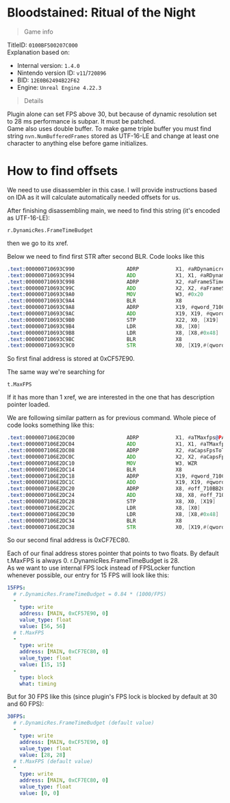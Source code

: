 # Bloodstained: Ritual of the Night

> Game info

TitleID: `0100BF500207C000`<br>
Explanation based on:
- Internal version: `1.4.0`
- Nintendo version ID: `v11`/`720896`
- BID: `12E0B62494B22F62`
- Engine: `Unreal Engine 4.22.3`

> Details

Plugin alone can set FPS above 30, but because of dynamic resolution set to 28 ms performance is subpar. It must be patched.<br>
Game also uses double buffer. To make game triple buffer you must find string `nvn.NumBufferedFrames` stored as UTF-16-LE and change at least one character to anything else before game initializes.

# How to find offsets

We need to use disassembler in this case. I will provide instructions based on IDA as it will calculate automatically needed offsets for us.

After finishing disassembling main, we need to find this string (it's encoded as UTF-16-LE):
```
r.DynamicRes.FrameTimeBudget
```

then we go to its xref.

Below we need to find first STR after second BLR. Code looks like this
```asm
.text:000000710693C990                 ADRP            X1, #aRDynamicresFra@PAGE ; "r.DynamicRes.FrameTimeBudget"
.text:000000710693C994                 ADD             X1, X1, #aRDynamicresFra@PAGEOFF ; "r.DynamicRes.FrameTimeBudget"
.text:000000710693C998                 ADRP            X2, #aFrameSTimeBudg@PAGE ; "Frame's time budget in milliseconds."
.text:000000710693C99C                 ADD             X2, X2, #aFrameSTimeBudg@PAGEOFF ; "Frame's time budget in milliseconds."
.text:000000710693C9A0                 MOV             W3, #0x20
.text:000000710693C9A4                 BLR             X8
.text:000000710693C9A8                 ADRP            X19, #qword_710CF57E80@PAGE
.text:000000710693C9AC                 ADD             X19, X19, #qword_710CF57E80@PAGEOFF
.text:000000710693C9B0                 STP             X22, X0, [X19]
.text:000000710693C9B4                 LDR             X8, [X0]
.text:000000710693C9B8                 LDR             X8, [X8,#0x48]
.text:000000710693C9BC                 BLR             X8
.text:000000710693C9C0                 STR             X0, [X19,#(qword_710CF57E90 - 0x710CF57E80)]
```

So first final address is stored at 0xCF57E90.

The same way we're searching for 
```
t.MaxFPS
```
If it has more than 1 xref, we are interested in the one that has description pointer loaded.

We are following similar pattern as for previous command. Whole piece of code looks something like this:
```asm
.text:0000007106E2DC00                 ADRP            X1, #aTMaxfps@PAGE ; "t.MaxFPS"
.text:0000007106E2DC04                 ADD             X1, X1, #aTMaxfps@PAGEOFF ; "t.MaxFPS"
.text:0000007106E2DC08                 ADRP            X2, #aCapsFpsToTheGi@PAGE ; "Caps FPS to the given value.  Set to <="...
.text:0000007106E2DC0C                 ADD             X2, X2, #aCapsFpsToTheGi@PAGEOFF ; "Caps FPS to the given value.  Set to <="...
.text:0000007106E2DC10                 MOV             W3, WZR
.text:0000007106E2DC14                 BLR             X8
.text:0000007106E2DC18                 ADRP            X19, #qword_710CF7EC70@PAGE
.text:0000007106E2DC1C                 ADD             X19, X19, #qword_710CF7EC70@PAGEOFF
.text:0000007106E2DC20                 ADRP            X8, #off_710BB2C858@PAGE
.text:0000007106E2DC24                 ADD             X8, X8, #off_710BB2C858@PAGEOFF
.text:0000007106E2DC28                 STP             X8, X0, [X19]
.text:0000007106E2DC2C                 LDR             X8, [X0]
.text:0000007106E2DC30                 LDR             X8, [X8,#0x48]
.text:0000007106E2DC34                 BLR             X8
.text:0000007106E2DC38                 STR             X0, [X19,#(qword_710CF7EC80 - 0x710CF7EC70)]
```
So our second final address is 0xCF7EC80.

Each of our final address stores pointer that points to two floats. By default t.MaxFPS is always 0. r.DynamicRes.FrameTimeBudget is 28.<br>
As we want to use internal FPS lock instead of FPSLocker function whenever possible, our entry for 15 FPS will look like this:
```yaml
15FPS:
  # r.DynamicRes.FrameTimeBudget = 0.84 * (1000/FPS)
  -
    type: write
    address: [MAIN, 0xCF57E90, 0]
    value_type: float
    value: [56, 56]
  # t.MaxFPS
  -
    type: write
    address: [MAIN, 0xCF7EC80, 0]
    value_type: float
    value: [15, 15]
  -
    type: block
    what: timing

```
But for 30 FPS like this (since plugin's FPS lock is blocked by default at 30 and 60 FPS):
```yaml
30FPS:
  # r.DynamicRes.FrameTimeBudget (default value)
  -
    type: write
    address: [MAIN, 0xCF57E90, 0]
    value_type: float
    value: [28, 28]
  # t.MaxFPS (default value)
  -
    type: write
    address: [MAIN, 0xCF7EC80, 0]
    value_type: float
    value: [0, 0]

```
